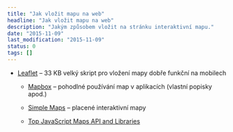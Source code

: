 ```yaml
---
title: "Jak vložit mapu na web"
headline: "Jak vložit mapu na web"
description: "Jakým způsobem vložit na stránku interaktivní mapu."
date: "2015-11-09"
last_modification: "2015-11-09"
status: 0
tags: []
---
```


- [Leaflet](http://leafletjs.com/) – 33 KB velký skript pro vložení mapy dobře funkční na mobilech

  - [Mapbox](https://www.mapbox.com/editor/#welcome) – pohodlné používání map v aplikacích (vlastní popisky apod.)

  - [Simple Maps](http://simplemaps.com/) – placené interaktivní mapy

  - [Top JavaScript Maps API and Libraries](https://medium.com/flatlogic/top-javascript-maps-api-and-libraries-162523cef967)